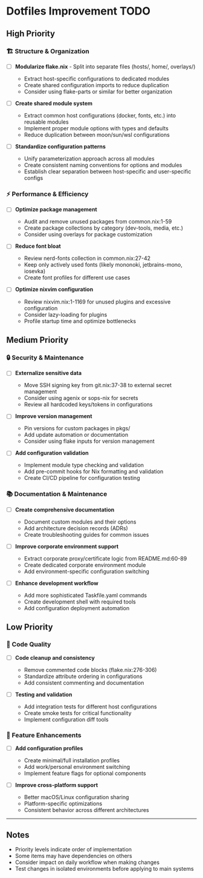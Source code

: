 <!-- markdownlint-disable MD047 -->

# Dotfiles Improvement TODO

## High Priority

### 🏗️ Structure & Organization

- [ ] **Modularize flake.nix** - Split into separate files (hosts/, home/, overlays/)
  - Extract host-specific configurations to dedicated modules
  - Create shared configuration imports to reduce duplication
  - Consider using flake-parts or similar for better organization

- [ ] **Create shared module system**
  - Extract common host configurations (docker, fonts, etc.) into reusable modules
  - Implement proper module options with types and defaults
  - Reduce duplication between moon/sun/wsl configurations

- [ ] **Standardize configuration patterns**
  - Unify parameterization approach across all modules
  - Create consistent naming conventions for options and modules
  - Establish clear separation between host-specific and user-specific configs

### ⚡ Performance & Efficiency

- [ ] **Optimize package management**
  - Audit and remove unused packages from common.nix:1-59
  - Create package collections by category (dev-tools, media, etc.)
  - Consider using overlays for package customization

- [ ] **Reduce font bloat**
  - Review nerd-fonts collection in common.nix:27-42
  - Keep only actively used fonts (likely mononoki, jetbrains-mono, iosevka)
  - Create font profiles for different use cases

- [ ] **Optimize nixvim configuration**
  - Review nixvim.nix:1-1169 for unused plugins and excessive configuration
  - Consider lazy-loading for plugins
  - Profile startup time and optimize bottlenecks

## Medium Priority

### 🔒 Security & Maintenance

- [ ] **Externalize sensitive data**
  - Move SSH signing key from git.nix:37-38 to external secret management
  - Consider using agenix or sops-nix for secrets
  - Review all hardcoded keys/tokens in configurations

- [ ] **Improve version management**
  - Pin versions for custom packages in pkgs/
  - Add update automation or documentation
  - Consider using flake inputs for version management

- [ ] **Add configuration validation**
  - Implement module type checking and validation
  - Add pre-commit hooks for Nix formatting and validation
  - Create CI/CD pipeline for configuration testing

### 📚 Documentation & Maintenance

- [ ] **Create comprehensive documentation**
  - Document custom modules and their options
  - Add architecture decision records (ADRs)
  - Create troubleshooting guides for common issues

- [ ] **Improve corporate environment support**
  - Extract corporate proxy/certificate logic from README.md:60-89
  - Create dedicated corporate environment module
  - Add environment-specific configuration switching

- [ ] **Enhance development workflow**
  - Add more sophisticated Taskfile.yaml commands
  - Create development shell with required tools
  - Add configuration deployment automation

## Low Priority

### 🧹 Code Quality

- [ ] **Code cleanup and consistency**
  - Remove commented code blocks (flake.nix:276-306)
  - Standardize attribute ordering in configurations
  - Add consistent commenting and documentation

- [ ] **Testing and validation**
  - Add integration tests for different host configurations
  - Create smoke tests for critical functionality
  - Implement configuration diff tools

### 🔧 Feature Enhancements

- [ ] **Add configuration profiles**
  - Create minimal/full installation profiles
  - Add work/personal environment switching
  - Implement feature flags for optional components

- [ ] **Improve cross-platform support**
  - Better macOS/Linux configuration sharing
  - Platform-specific optimizations
  - Consistent behavior across different architectures

---

## Notes

- Priority levels indicate order of implementation
- Some items may have dependencies on others
- Consider impact on daily workflow when making changes
- Test changes in isolated environments before applying to main systems
